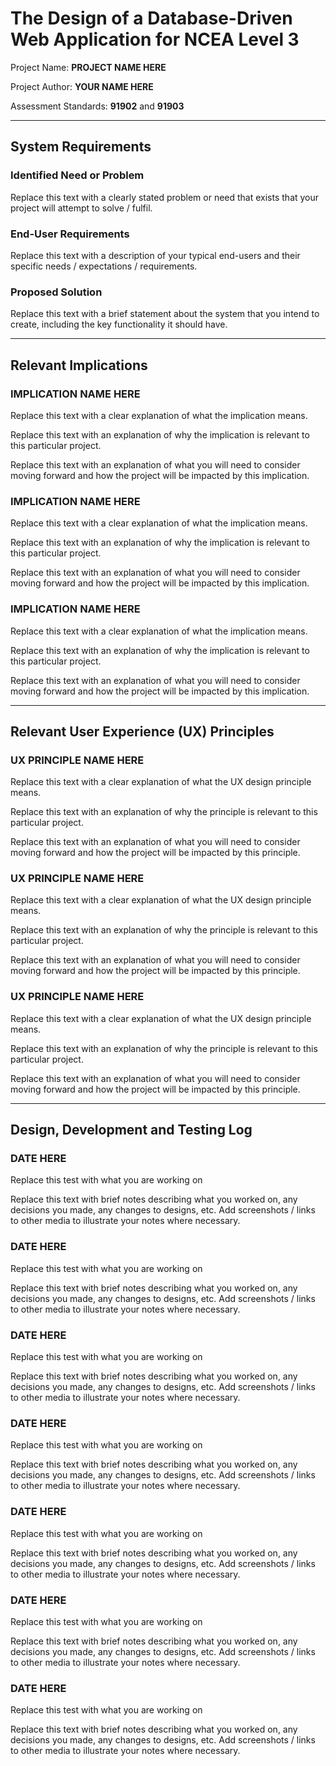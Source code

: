 # The Design of a Database-Driven Web Application for NCEA Level 3

Project Name: **PROJECT NAME HERE**

Project Author: **YOUR NAME HERE**

Assessment Standards: **91902** and **91903**


-------------------------------------------------

## System Requirements

### Identified Need or Problem

Replace this text with a clearly stated problem or need that exists that your project will attempt to solve / fulfil.

### End-User Requirements

Replace this text with a description of your typical end-users and their specific needs / expectations / requirements.

### Proposed Solution

Replace this text with a brief statement about the system that you intend to create, including the key functionality it should have.


-------------------------------------------------

## Relevant Implications

### IMPLICATION NAME HERE

Replace this text with a clear explanation of what the implication means.

Replace this text with an explanation of why the implication is relevant to this particular project.

Replace this text with an explanation of what you will need to consider moving forward and how the project will be impacted by this implication.

### IMPLICATION NAME HERE

Replace this text with a clear explanation of what the implication means.

Replace this text with an explanation of why the implication is relevant to this particular project.

Replace this text with an explanation of what you will need to consider moving forward and how the project will be impacted by this implication.

### IMPLICATION NAME HERE

Replace this text with a clear explanation of what the implication means.

Replace this text with an explanation of why the implication is relevant to this particular project.

Replace this text with an explanation of what you will need to consider moving forward and how the project will be impacted by this implication.


-------------------------------------------------

## Relevant User Experience (UX) Principles

### UX PRINCIPLE NAME HERE

Replace this text with a clear explanation of what the UX design principle means.

Replace this text with an explanation of why the principle is relevant to this particular project.

Replace this text with an explanation of what you will need to consider moving forward and how the project will be impacted by this principle.

### UX PRINCIPLE NAME HERE

Replace this text with a clear explanation of what the UX design principle means.

Replace this text with an explanation of why the principle is relevant to this particular project.

Replace this text with an explanation of what you will need to consider moving forward and how the project will be impacted by this principle.

### UX PRINCIPLE NAME HERE

Replace this text with a clear explanation of what the UX design principle means.

Replace this text with an explanation of why the principle is relevant to this particular project.

Replace this text with an explanation of what you will need to consider moving forward and how the project will be impacted by this principle.


-------------------------------------------------

## Design, Development and Testing Log

### DATE HERE

Replace this test with what you are working on

Replace this text with brief notes describing what you worked on, any decisions you made, any changes to designs, etc. Add screenshots / links to other media to illustrate your notes where necessary.

### DATE HERE

Replace this test with what you are working on

Replace this text with brief notes describing what you worked on, any decisions you made, any changes to designs, etc. Add screenshots / links to other media to illustrate your notes where necessary.

### DATE HERE

Replace this test with what you are working on

Replace this text with brief notes describing what you worked on, any decisions you made, any changes to designs, etc. Add screenshots / links to other media to illustrate your notes where necessary.

### DATE HERE

Replace this test with what you are working on

Replace this text with brief notes describing what you worked on, any decisions you made, any changes to designs, etc. Add screenshots / links to other media to illustrate your notes where necessary.

### DATE HERE

Replace this test with what you are working on

Replace this text with brief notes describing what you worked on, any decisions you made, any changes to designs, etc. Add screenshots / links to other media to illustrate your notes where necessary.

### DATE HERE

Replace this test with what you are working on

Replace this text with brief notes describing what you worked on, any decisions you made, any changes to designs, etc. Add screenshots / links to other media to illustrate your notes where necessary.

### DATE HERE

Replace this test with what you are working on

Replace this text with brief notes describing what you worked on, any decisions you made, any changes to designs, etc. Add screenshots / links to other media to illustrate your notes where necessary.